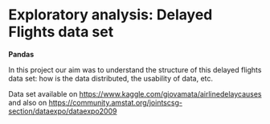 # Exploratory analysis: Delayed Flights data set

**Pandas**

In this project our aim was to understand the structure of this delayed flights data set: how is the data distributed, the usability of data, etc.

Data set available on https://www.kaggle.com/giovamata/airlinedelaycauses
and also on https://community.amstat.org/jointscsg-section/dataexpo/dataexpo2009
